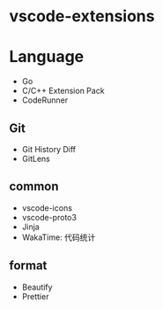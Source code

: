 # vscode-extensions

# Language

- Go
- C/C++ Extension Pack
- CodeRunner

## Git

- Git History Diff
- GitLens

## common 

- vscode-icons
- vscode-proto3
- Jinja
- WakaTime: 代码统计

## format

- Beautify
- Prettier
